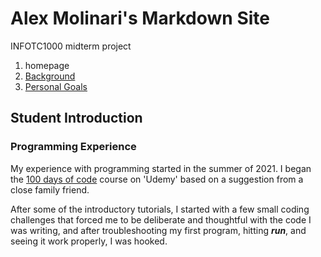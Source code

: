 # Alex Molinari's Markdown Site
INFOTC1000 midterm project

1. homepage
2. [Background](background.md)
3. [Personal Goals](personal_goals.md)

## Student Introduction
### Programming Experience
My experience with programming started in the summer of 2021.  I began the [100 days of code](https://www.udemy.com/course/100-days-of-code/) course on 'Udemy' based on a suggestion from a close family friend.  

After some of the introductory tutorials, I started with a few small coding challenges that forced me to be deliberate and thoughtful with the code I was writing, and after troubleshooting my first program, hitting **_run_**, and seeing it work properly, I was hooked.


